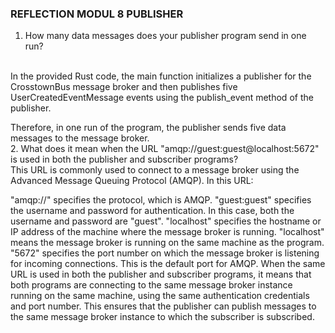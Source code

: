 ### REFLECTION MODUL 8 PUBLISHER

1. How many data messages does your publisher program send in one run?
<br>
In the provided Rust code, the main function initializes a publisher for the CrosstownBus message broker and then publishes five UserCreatedEventMessage events using the publish_event method of the publisher.

Therefore, in one run of the program, the publisher sends five data messages to the message broker.
</br>
2. What does it mean when the URL "amqp://guest:guest@localhost:5672" is used in both the publisher and subscriber programs?
<br>
This URL is commonly used to connect to a message broker using the Advanced Message Queuing Protocol (AMQP). In this URL:

"amqp://" specifies the protocol, which is AMQP.
"guest:guest" specifies the username and password for authentication. In this case, both the username and password are "guest".
"localhost" specifies the hostname or IP address of the machine where the message broker is running. "localhost" means the message broker is running on the same machine as the program.
"5672" specifies the port number on which the message broker is listening for incoming connections. This is the default port for AMQP.
When the same URL is used in both the publisher and subscriber programs, it means that both programs are connecting to the same message broker instance running on the same machine, using the same authentication credentials and port number. This ensures that the publisher can publish messages to the same message broker instance to which the subscriber is subscribed.
</br>